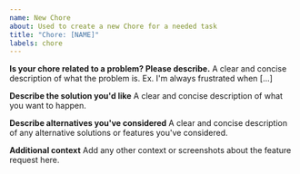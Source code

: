 ```yaml
---
name: New Chore
about: Used to create a new Chore for a needed task
title: "Chore: [NAME]"
labels: chore
---
```


**Is your chore related to a problem? Please describe.**
A clear and concise description of what the problem is. Ex. I'm always frustrated when [...]

**Describe the solution you'd like**
A clear and concise description of what you want to happen.

**Describe alternatives you've considered**
A clear and concise description of any alternative solutions or features you've considered.

**Additional context**
Add any other context or screenshots about the feature request here.